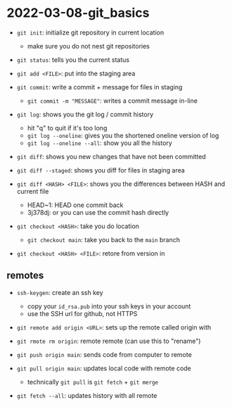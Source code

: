 # 2022-03-08-git_basics

- `git init`: initialize git repository in current location
    - make sure you do not nest git repositories
- `git status`: tells you the current status
- `git add <FILE>`: put <FILE> into the staging area
- `git commit`: write a commit + message for files in staging
    - `git commit -m "MESSAGE"`: writes a commit message in-line

- `git log`: shows you the git log / commit history
    - hit "q" to quit if it's too long
    - `git log --oneline`: gives you the shortened oneline version of log
    - `git log --oneline --all`: show you all the history

- `git diff`: shows you new changes that have not been committed
- `git diff --staged`: shows you diff for files in staging area
- `git diff <HASH> <FILE>`: shows you the differences between HASH and current file
    - HEAD~1: HEAD one commit back
    - 3j378dj: or you can use the commit hash directly


- `git checkout <HASH>`: take you do <HASH> location
    - `git checkout main`: take you back to the `main` branch
- `git checkout <HASH> <FILE>`: retore <FILE> from version in <HASH>

## remotes
    
- `ssh-keygen`: create an ssh key
    - copy your `id_rsa.pub` into your ssh keys in your account
    - use the SSH url for github, not HTTPS

- `git remote add origin <URL>`: sets up the remote called origin with <URL>
- `git rmote rm origin`: remote remote (can use this to "rename")
    
- `git push origin main`: sends code from computer to remote
- `git pull origin main`: updates local code with remote code
    - technically `git pull` is `git fetch` + `git merge`

- `git fetch --all`: updates history with all remote
